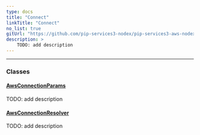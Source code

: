 ```yaml
---
type: docs
title: "Connect"
linkTitle: "Connect"
no_list: true
gitUrl: "https://github.com/pip-services3-nodex/pip-services3-aws-nodex"
description: >
    TODO: add description
---
```

---

<div class="module-body"> 

### Classes

#### [AwsConnectionParams](aws_connection_params)
TODO: add description

#### [AwsConnectionResolver](aws_connection_resolver)
TODO: add description

</div>
